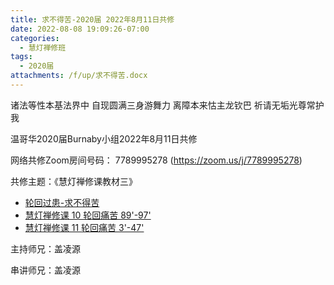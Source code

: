 ```yaml
---
title: 求不得苦-2020届 2022年8月11日共修
date: 2022-08-08 19:09:26-07:00
categories:
  - 慧灯禅修班
tags:
  - 2020届
attachments: /f/up/求不得苦.docx
---
```

诸法等性本基法界中 自现圆满三身游舞力 离障本来怙主龙钦巴 祈请无垢光尊常护我

温哥华2020届Burnaby小组2022年8月11日共修

网络共修Zoom房间号码： 7789995278 (<https://zoom.us/j/7789995278>)

共修主题：《慧灯禅修课教材三》

* [轮回过患-求不得苦](/f/up/求不得苦.docx)
* [慧灯禅修课 10 轮回痛苦 89'-97'](https://www.youtube.com/watch?v=zYcgL6rQ4kc&ab_channel=%E6%85%A7%E7%81%AF%E4%B9%8B%E5%85%89%E7%BD%91%E7%AB%99)
* [慧灯禅修课 11 轮回痛苦 3'-47'](https://www.youtube.com/watch?v=QW3HyEqYbf4&ab_channel=%E6%85%A7%E7%81%AF%E4%B9%8B%E5%85%89%E7%BD%91%E7%AB%99)


主持师兄：盖凌源

串讲师兄：盖凌源